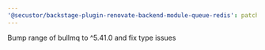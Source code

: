 ```yaml
---
'@secustor/backstage-plugin-renovate-backend-module-queue-redis': patch
---
```


Bump range of bullmq to ^5.41.0 and fix type issues
